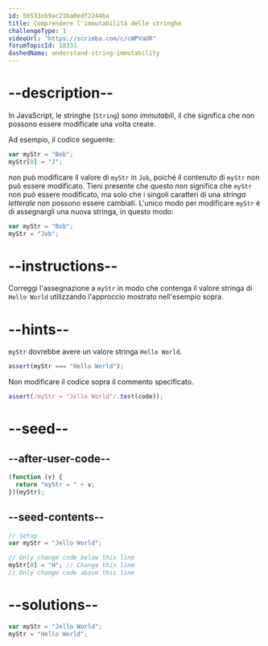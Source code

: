 ```yaml
---
id: 56533eb9ac21ba0edf2244ba
title: Comprendere l'immutabilità delle stringhe
challengeType: 1
videoUrl: "https://scrimba.com/c/cWPVaUR"
forumTopicId: 18331
dashedName: understand-string-immutability
---
```


# --description--

In JavaScript, le stringhe (`String`) sono <dfn>immutabili</dfn>, il che significa che non possono essere modificate una volta create.

Ad esempio, il codice seguente:

```js
var myStr = "Bob";
myStr[0] = "J";
```

non può modificare il valore di `myStr` in `Job`, poiché il contenuto di `myStr` non può essere modificato. Tieni presente che questo _non_ significa che `myStr` non può essere modificato, ma solo che i singoli caratteri di una <dfn>stringa letterale</dfn> non possono essere cambiati. L'unico modo per modificare `myStr` è di assegnargli una nuova stringa, in questo modo:

```js
var myStr = "Bob";
myStr = "Job";
```

# --instructions--

Correggi l'assegnazione a `myStr` in modo che contenga il valore stringa di `Hello World` utilizzando l'approccio mostrato nell'esempio sopra.

# --hints--

`myStr` dovrebbe avere un valore stringa `Hello World`.

```js
assert(myStr === "Hello World");
```

Non modificare il codice sopra il commento specificato.

```js
assert(/myStr = "Jello World"/.test(code));
```

# --seed--

## --after-user-code--

```js
(function (v) {
  return "myStr = " + v;
})(myStr);
```

## --seed-contents--

```js
// Setup
var myStr = "Jello World";

// Only change code below this line
myStr[0] = "H"; // Change this line
// Only change code above this line
```

# --solutions--

```js
var myStr = "Jello World";
myStr = "Hello World";
```

